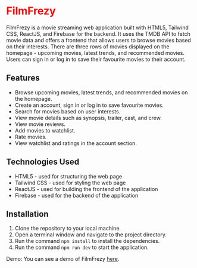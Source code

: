 
<h1 style="color: red" class="text-4xl font-bold text-center mb-8" >FilmFrezy</h1>
<p class="text-lg text-gray-700 mb-8">
  FilmFrezy is a movie streaming web application built with HTML5, Tailwind CSS, ReactJS, and Firebase for the backend. It uses the TMDB API to fetch movie data and offers a frontend that allows users to browse movies based on their interests. There are three rows of movies displayed on the homepage - upcoming movies, latest trends, and recommended movies. Users can sign in or log in to save their favourite movies to their account.
</p>

<h2 class="text-2xl font-bold mb-4">Features</h2>
<ul class="list-disc list-inside mb-8">
  <li>Browse upcoming movies, latest trends, and recommended movies on the homepage.</li>
  <li>Create an account, sign in or log in to save favourite movies.</li>
  <li>Search for movies based on user interests.</li>
  <li>View movie details such as synopsis, trailer, cast, and crew.</li>
  <li>View movie reviews.</li>
  <li>Add movies to watchlist.</li>
  <li>Rate movies.</li>
  <li>View watchlist and ratings in the account section.</li>
</ul>

<h2 class="text-2xl font-bold mb-4">Technologies Used</h2>
<ul class="list-disc list-inside mb-8">
  <li>HTML5 - used for structuring the web page</li>
  <li>Tailwind CSS - used for styling the web page</li>
  <li>ReactJS - used for building the frontend of the application</li>
  <li>Firebase - used for the backend of the application</li>
</ul>

<h2 class="text-2xl font-bold mb-4">Installation</h2>
<ol class="list-decimal list-inside mb-8">
  <li>Clone the repository to your local machine.</li>
  <li>Open a terminal window and navigate to the project directory.</li>
  <li>Run the command <code>npm install</code> to install the dependencies.</li>
  <li>Run the command <code>npm run dev</code> to start the application.</li>
</ol>

<p class="text-lg text-gray-700 mb-8">
  Demo: You can see a demo of FilmFrezy <a href="#">here</a>.
</p>

